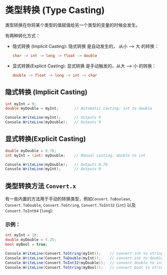 # 类型转换 (Type Casting)

类型转换在你将某个类型的值赋值给另一个类型的变量的时候会发生。

有两种转化方式：

- 隐式转换 (Implicit Casting):  隐式转换 是自动发生的， 从小 --> 大 的转换：

  ```c#
  char -> int -> long -> float -> double
  ```

- 显式转换(Explicit  Casting): 显式转换 是手动触发的，从大 --> 小 的转换：

  ```c#
  double -> float -> long -> int -> char
  ```

  



## 隐式转换 (Implicit Casting)

```c#
int myInt = 9;
double myDouble = myInt;       // Automatic casting: int to double

Console.WriteLine(myInt);      // Outputs 9
Console.WriteLine(myDouble);   // Outputs 9
```





## 显式转换(Explicit  Casting)

```c#
double myDouble = 9.78;
int myInt = (int) myDouble;    // Manual casting: double to int

Console.WriteLine(myDouble);   // Outputs 9.78
Console.WriteLine(myInt);      // Outputs 9
```





## 类型转换方法 `Convert.x`

有一些内置的方法用于手动的转换类型，例如`Convert.ToBoolean`, `Convert.ToDouble`, `Convert.ToString`, `Convert.ToInt32` (`int`) 以及`Convert.ToInt64` (`long`):



### 示例：

```c#
int myInt = 10;
double myDouble = 5.25;
bool myBool = true;

Console.WriteLine(Convert.ToString(myInt));    // convert int to string
Console.WriteLine(Convert.ToDouble(myInt));    // convert int to double
Console.WriteLine(Convert.ToInt32(myDouble));  // convert double to int
Console.WriteLine(Convert.ToString(myBool));   // convert bool to string
```

